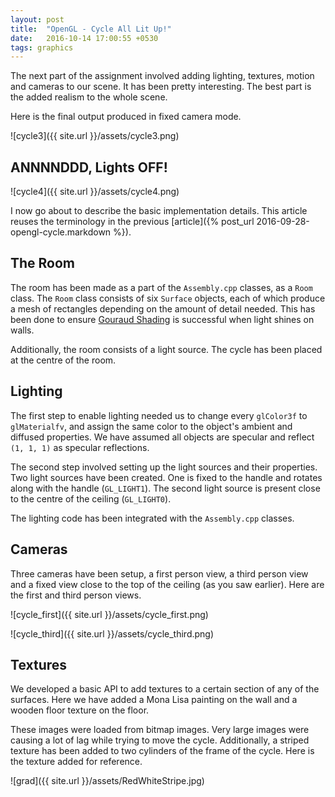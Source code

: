 ```yaml
---
layout: post
title:  "OpenGL - Cycle All Lit Up!"
date:   2016-10-14 17:00:55 +0530
tags: graphics
---
```


The next part of the assignment involved adding lighting, textures, motion and cameras to our scene. It has been pretty interesting. The best part is the added realism to the whole scene.

Here is the final output produced in fixed camera mode.

![cycle3]({{ site.url }}/assets/cycle3.png)

## ANNNNDDD, Lights OFF!

![cycle4]({{ site.url }}/assets/cycle4.png)

I now go about to describe the basic implementation details. This article reuses the terminology in the previous [article]({% post_url 2016-09-28-opengl-cycle.markdown %}).

## The Room

The room has been made as a part of the `Assembly.cpp` classes, as a `Room` class. The `Room` class consists of six `Surface` objects, each of which produce a mesh of rectangles depending on the amount of detail needed. This has been done to ensure [Gouraud Shading](https://en.wikipedia.org/wiki/Gouraud_shading) is successful when light shines on walls.

Additionally, the room consists of a light source. The cycle has been placed at the centre of the room.

## Lighting

The first step to enable lighting needed us to change every `glColor3f` to `glMaterialfv`, and assign the same color to the object's ambient and diffused properties. We have assumed all objects are specular and reflect `(1, 1, 1)` as specular reflections.

The second step involved setting up the light sources and their properties. Two light sources have been created. One is fixed to the handle and rotates along with the handle (`GL_LIGHT1`). The second light source is present close to the centre of the ceiling (`GL_LIGHT0`).

The lighting code has been integrated with the `Assembly.cpp` classes.

## Cameras

Three cameras have been setup, a first person view, a third person view and a fixed view close to the top of the ceiling (as you saw earlier). Here are the first and third person views.

![cycle_first]({{ site.url }}/assets/cycle_first.png)

![cycle_third]({{ site.url }}/assets/cycle_third.png)

## Textures

We developed a basic API to add textures to a certain section of any of the surfaces. Here we have added a Mona Lisa painting on the wall and a wooden floor texture on the floor.

These images were loaded from bitmap images. Very large images were causing a lot of lag while trying to move the cycle.
Additionally, a striped texture has been added to two cylinders of the frame of the cycle. Here is the texture added for reference.

![grad]({{ site.url }}/assets/RedWhiteStripe.jpg)

